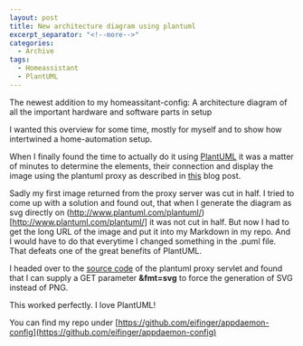 ```yaml
---
layout: post
title: New architecture diagram using plantuml
excerpt_separator: "<!--more-->"
categories: 
  - Archive
tags:
  - Homeassistant
  - PlantUML
---
```

The newest addition to my homeassitant-config: A architecture diagram of all the important hardware and software parts in setup
<!--more-->

I wanted this overview for some time, mostly for myself and to show how intertwined a home-automation setup.

When I finally found the time to actually do it using [PlantUML](www.plantuml.com) it was a matter of minutes to determine
the elements, their connection and display the image using the plantuml proxy as described in [this](https://blog.anoff.io/2018-07-31-diagrams-with-plantuml) blog post.

Sadly my first image returned from the proxy server was cut in half. I tried to come up with a solution and found out, that when I generate the diagram as svg
directly on (http://www.plantuml.com/plantuml/)[http://www.plantuml.com/plantuml/] it was not cut in half. But now I had to get the long URL of the image and put it into my
Markdown in my repo. And I would have to do that everytime I changed something in the .puml file. That defeats one of the great benefits of PlantUML.

I headed over to the [source code](https://github.com/plantuml/plantuml-server/blob/master/src/main/java/net/sourceforge/plantuml/servlet/ProxyServlet.java) of the plantuml proxy servlet and found that I can supply a GET parameter **&fmt=svg** to force the generation of SVG instead of PNG.

This worked perfectly. I love PlantUML!

You can find my repo under [https://github.com/eifinger/appdaemon-config](https://github.com/eifinger/appdaemon-config)